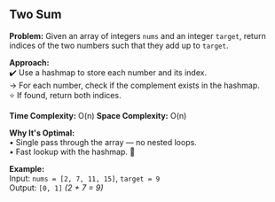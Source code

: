 
## Two Sum

**Problem:**
Given an array of integers `nums` and an integer `target`, return indices of the two numbers such that they add up to `target`.

**Approach:**   
✔️ Use a hashmap to store each number and its index.  
→ For each number, check if the complement exists in the hashmap.   
⭐ If found, return both indices. 

**Time Complexity:** O(n)
**Space Complexity:** O(n)

**Why It's Optimal:**  
• Single pass through the array — no nested loops.   
• Fast lookup with the hashmap. 🎀  

**Example:**  
Input: `nums = [2, 7, 11, 15]`, `target = 9`  
Output: `[0, 1]` _(2 + 7 = 9)_